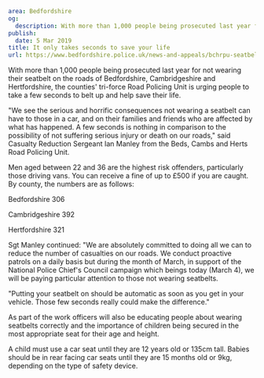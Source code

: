 ```yaml
area: Bedfordshire
og:
  description: With more than 1,000 people being prosecuted last year for not wearing their seatbelt, we
publish:
  date: 5 Mar 2019
title: It only takes seconds to save your life
url: https://www.bedfordshire.police.uk/news-and-appeals/bchrpu-seatbelt-campaign-march19
```

With more than 1,000 people being prosecuted last year for not wearing their seatbelt on the roads of Bedfordshire, Cambridgeshire and Hertfordshire, the counties' tri-force Road Policing Unit is urging people to take a few seconds to belt up and help save their life.

"We see the serious and horrific consequences not wearing a seatbelt can have to those in a car, and on their families and friends who are affected by what has happened. A few seconds is nothing in comparison to the possibility of not suffering serious injury or death on our roads," said Casualty Reduction Sergeant Ian Manley from the Beds, Cambs and Herts Road Policing Unit.

Men aged between 22 and 36 are the highest risk offenders, particularly those driving vans. You can receive a fine of up to £500 if you are caught. By county, the numbers are as follows:

Bedfordshire 306

Cambridgeshire 392

Hertfordshire 321

Sgt Manley continued: "We are absolutely committed to doing all we can to reduce the number of casualties on our roads. We conduct proactive patrols on a daily basis but during the month of March, in support of the National Police Chief's Council campaign which beings today (March 4), we will be paying particular attention to those not wearing seatbelts.

"Putting your seatbelt on should be automatic as soon as you get in your vehicle. Those few seconds really could make the difference."

As part of the work officers will also be educating people about wearing seatbelts correctly and the importance of children being secured in the most appropriate seat for their age and height.

A child must use a car seat until they are 12 years old or 135cm tall. Babies should be in rear facing car seats until they are 15 months old or 9kg, depending on the type of safety device.
